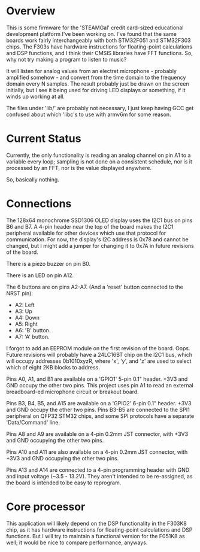 # Overview

This is some firmware for the 'STEAMGal' credit card-sized educational development platform I've been working on. I've found that the same boards work fairly interchangeably with both STM32F051 and STM32F303 chips. The F303s have hardware instructions for floating-point calculations and DSP functions, and I think their CMSIS libraries have FFT functions. So, why not try making a program to listen to music?

It will listen for analog values from an electret microphone - probably amplified somehow - and convert from the time domain to the frequency domain every N samples. The result probably just be drawn on the screen initially, but I see it being used for driving LED displays or something, if it winds up working at all.

The files under 'lib/' are probably not necessary, I just keep having GCC get confused about which 'libc's to use with armv6m for some reason.

# Current Status

Currently, the only functionality is reading an analog channel on pin A1 to a variable every loop; sampling is not done on a consistent schedule, nor is it processed by an FFT, nor is the value displayed anywhere.

So, basically nothing.

# Connections

The 128x64 monochrome SSD1306 OLED display uses the I2C1 bus on pins B6 and B7. A 4-pin header near the top of the board makes the I2C1 peripheral available for other devices which use that protocol for communication. For now, the display's I2C address is 0x78 and cannot be changed, but I might add a jumper for changing it to 0x7A in future revisions of the board.

There is a piezo buzzer on pin B0.

There is an LED on pin A12.

The 6 buttons are on pins A2-A7. (And a 'reset' button connected to the NRST pin):

* A2: Left
* A3: Up
* A4: Down
* A5: Right
* A6: 'B' button.
* A7: 'A' button.

I forgot to add an EEPROM module on the first revision of the board. Oops. Future revisions will probably have a 24LC16BT chip on the I2C1 bus, which will occupy addresses 0b1010xyzR, where 'x', 'y', and 'z' are used to select which of eight 2KB blocks to address.

Pins A0, A1, and B1 are available on a 'GPIO1' 5-pin 0.1" header. +3V3 and GND occupy the other two pins. This project uses pin A1 to read an external breadboard-ed microphone circuit or breakout board.

Pins B3, B4, B5, and A15 are available on a 'GPIO2' 6-pin 0.1" header. +3V3 and GND occupy the other two pins. Pins B3-B5 are connected to the SPI1 peripheral on QFP32 STM32 chips, and some SPI protocols have a separate 'Data/Command' line.

Pins A8 and A9 are available on a 4-pin 0.2mm JST connector, with +3V3 and GND occupying the other two pins.

Pins A10 and A11 are also available on a 4-pin 0.2mm JST connector, with +3V3 and GND occupying the other two pins.

Pins A13 and A14 are connected to a 4-pin programming header with GND and input voltage (~3.5 - 13.2V). They aren't intended to be re-assigned, as the board is intended to be easy to reprogram.

# Core processor

This application will likely depend on the DSP functionality in the F303K8 chip, as it has hardware instructions for floating-point calculations and DSP functions. But I will try to maintain a functional version for the F051K8 as well; it would be nice to compare performance, anyways.
